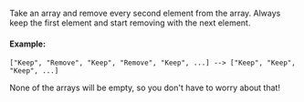 Take an array and remove every second element from the array. Always keep the first element and start removing with the next element.

#### Example:
```
["Keep", "Remove", "Keep", "Remove", "Keep", ...] --> ["Keep", "Keep", "Keep", ...]
```
None of the arrays will be empty, so you don't have to worry about that!